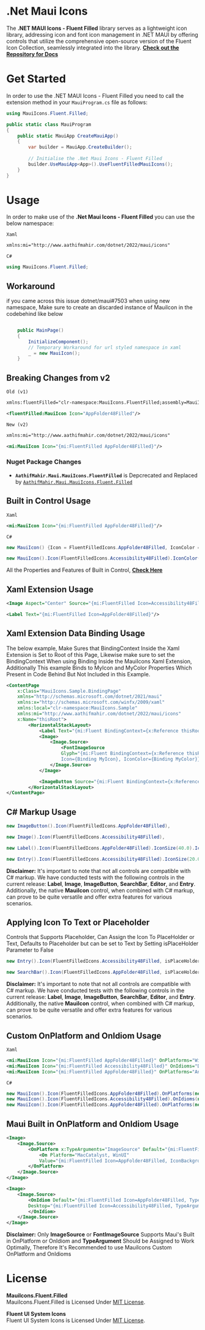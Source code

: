 # .Net Maui Icons

The **.NET MAUI Icons - Fluent Filled** library serves as a lightweight icon library, addressing icon and font icon management in .NET MAUI by offering controls that utilize the comprehensive open-source version of the Fluent Icon Collection, seamlessly integrated into the library.
**[Check out the Repository for Docs](https://github.com/AathifMahir/MauiIcons)**

# Get Started
In order to use the .NET MAUI Icons - Fluent Filled you need to call the extension method in your `MauiProgram.cs` file as follows:

```csharp
using MauiIcons.Fluent.Filled;

public static class MauiProgram
{
	public static MauiApp CreateMauiApp()
	{
		var builder = MauiApp.CreateBuilder();
		
		// Initialise the .Net Maui Icons - Fluent Filled
		builder.UseMauiApp<App>().UseFluentFilledMauiIcons();
	}
}
```

# Usage


In order to make use of the **.Net Maui Icons - Fluent Filled** you can use the below namespace:

`Xaml`

```xml
xmlns:mi="http://www.aathifmahir.com/dotnet/2022/maui/icons"
```

`C#`
```csharp
using MauiIcons.Fluent.Filled;
```

## Workaround

if you came across this issue dotnet/maui#7503 when using new namespace, Make sure to create an discarded instance of MauiIcon in the codebehind like below

```csharp

    public MainPage()
    {
        InitializeComponent();
        // Temporary Workaround for url styled namespace in xaml
        _ = new MauiIcon();
    }

```

## Breaking Changes from v2

`Old (v1)`

```xml
xmlns:fluentFilled="clr-namespace:MauiIcons.FluentFilled;assembly=MauiIcons.FluentFilled"

<fluentFilled:MauiIcon Icon="AppFolder48Filled"/>
```

`New (v2)`

```xml
xmlns:mi="http://www.aathifmahir.com/dotnet/2022/maui/icons"

<mi:MauiIcon Icon="{mi:FluentFilled AppFolder48Filled}"/>
```

### Nuget Package Changes

- **`AathifMahir.Maui.MauiIcons.FluentFilled`** is Depcrecated and Replaced by [`AathifMahir.Maui.MauiIcons.Fluent.Filled`](https://www.nuget.org/packages/AathifMahir.Maui.MauiIcons.Fluent.Filled/)

## Built in Control Usage

`Xaml`
```xml
<mi:MauiIcon Icon="{mi:FluentFilled AppFolder48Filled}"/>
```
`C#`
```csharp
new MauiIcon() {Icon = FluentFilledIcons.AppFolder48Filled, IconColor = Colors.Green};

new MauiIcon().Icon(FluentFilledIcons.Accessibility48Filled).IconColor(Colors.Purple);
```

All the Properties and Features of Built in Control, **[Check Here](https://github.com/AathifMahir/MauiIcons)**


## Xaml Extension Usage
```xml
<Image Aspect="Center" Source="{mi:FluentFilled Icon=Accessibility48Filled}"/>

<Label Text="{mi:FluentFilled Icon=AppFolder48Filled}"/>
```

## Xaml Extension Data Binding Usage

The below example, Make Sures that BindingContext Inside the Xaml Extension is Set to Root of this Page, Likewise make sure to set the BindingContext When using Binding Inside the MauiIcons Xaml Extension, Additionally This example Binds to MyIcon and MyColor Properties Which Present in Code Behind But Not Included in this Example.
```xml
<ContentPage
    x:Class="MauiIcons.Sample.BindingPage"
    xmlns="http://schemas.microsoft.com/dotnet/2021/maui"
    xmlns:x="http://schemas.microsoft.com/winfx/2009/xaml"
    xmlns:local="clr-namespace:MauiIcons.Sample"
    xmlns:mi="http://www.aathifmahir.com/dotnet/2022/maui/icons"
    x:Name="thisRoot">
        <HorizontalStackLayout>
            <Label Text="{mi:Fluent BindingContext={x:Reference thisRoot}, Icon={Binding MyIcon}, IconColor={Binding MyColor}}" />
            <Image>
                <Image.Source>
                    <FontImageSource 
                    Glyph="{mi:Fluent BindingContext={x:Reference thisRoot}, 
                    Icon={Binding MyIcon}, IconColor={Binding MyColor}}" />
                </Image.Source>
            </Image>

            <ImageButton Source="{mi:Fluent BindingContext={x:Reference thisRoot}, Icon={Binding MyIcon}, IconColor={Binding MyColor}" />
        </HorizontalStackLayout>
</ContentPage>
```

## C# Markup Usage

```csharp
new ImageButton().Icon(FluentFilledIcons.AppFolder48Filled),

new Image().Icon(FluentFilledIcons.Accessibility48Filled),

new Label().Icon(FluentFilledIcons.AppFolder48Filled).IconSize(40.0).IconColor(Colors.Red),

new Entry().Icon(FluentFilledIcons.Accessibility48Filled).IconSize(20.0).IconColor(Colors.Aqua),
```

**Disclaimer:** It's important to note that not all controls are compatible with C# markup. We have conducted tests with the following controls in the current release: **Label**, **Image**, **ImageButton**, **SearchBar**, **Editor**, and **Entry**. Additionally, the native **MauiIcon** control, when combined with C# markup, can prove to be quite versatile and offer extra features for various scenarios.

## Applying Icon To Text or Placeholder
Controls that Supports Placeholder, Can Assign the Icon To PlaceHolder or Text, 
Defaults to Placeholder but can be set to Text by Setting isPlaceHolder Parameter to False

```csharp
new Entry().Icon(FluentFilledIcons.Accessibility48Filled, isPlaceHolder: false).IconSize(20.0).IconColor(Colors.Aqua);

new SearchBar().Icon(FluentFilledIcons.AppFolder48Filled, isPlaceHolder: false);
```

**Disclaimer:** It's important to note that not all controls are compatible with C# markup. We have conducted tests with the following controls in the current release: **Label**, **Image**, **ImageButton**, **SearchBar**, **Editor**, and **Entry**. Additionally, the native **MauiIcon** control, when combined with C# markup, can prove to be quite versatile and offer extra features for various scenarios.

## Custom OnPlatform and OnIdiom Usage
`Xaml`

```xml
<mi:MauiIcon Icon="{mi:FluentFilled AppFolder48Filled}" OnPlatforms="WinUI, Android, MacCatalyst"/>
<mi:MauiIcon Icon="{mi:FluentFilled Accessibility48Filled}" OnIdioms="Desktop, Phone, Tablet"/>
<mi:MauiIcon Icon="{mi:FluentFilled AppFolder48Filled}" OnPlatforms="Android" OnIdioms="Phone"/>
```

`C#`
```csharp
new MauiIcon().Icon(FluentFilledIcons.AppFolder48Filled).OnPlatforms(new List<string>{"WinUI", "Android"});
new MauiIcon().Icon(FluentFilledIcons.Accessibility48Filled).OnIdioms(new List<string>{"Desktop", "Phone"});
new MauiIcon().Icon(FluentFilledIcons.AppFolder48Filled).OnPlatforms(new List<string>{"WinUI", "Android"}).OnIdioms(new List<string>{"Desktop", "Phone"});
```

## Maui Built in OnPlatform and OnIdiom Usage

```xml
<Image>
    <Image.Source>
        <OnPlatform x:TypeArguments="ImageSource" Default="{mi:FluentFilled Icon=Accessibility48Filled, TypeArgument={x:Type ImageSource}}">
            <On Platform="MacCatalyst, WinUI" 
			Value="{mi:FluentFilled Icon=AppFolder48Filled, IconBackgroundColor=Cyan, TypeArgument={x:Type ImageSource}}"/>
        </OnPlatform>
    </Image.Source>
</Image>

<Image>
    <Image.Source>
        <OnIdiom Default="{mi:FluentFilled Icon=AppFolder48Filled, TypeArgument={x:Type ImageSource}}" 
		Desktop="{mi:FluentFilled Icon=Accessibility48Filled, TypeArgument={x:Type ImageSource}}">
        </OnIdiom>
    </Image.Source>
</Image>

```
**Disclaimer:**  Only **ImageSource** or **FontImageSource** Supports Maui's Built in OnPlatform or OnIdiom and **TypeArgument** Should be Assigned to Work Optimally, Therefore It's Recommended to use MauiIcons Custom OnPlatform and OnIdioms

# License

**MauiIcons.Fluent.Filled**  
MauiIcons.Fluent.Filled is Licensed Under [MIT License](https://github.com/AathifMahir/MauiIcons/blob/master/LICENSE).

**Fluent UI System Icons**  
Fluent UI System Icons is Licensed Under [MIT License](https://github.com/microsoft/fluentui-system-icons/blob/main/LICENSE).



